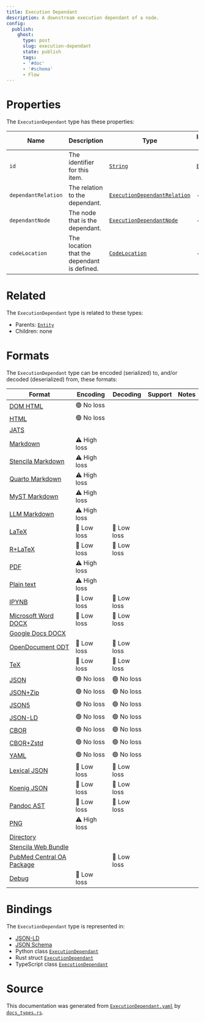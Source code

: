 ```yaml
---
title: Execution Dependant
description: A downstream execution dependant of a node.
config:
  publish:
    ghost:
      type: post
      slug: execution-dependant
      state: publish
      tags:
      - '#doc'
      - '#schema'
      - Flow
---
```


# Properties

The `ExecutionDependant` type has these properties:

| Name                | Description                                 | Type                                                                                                         | Inherited from                                                     | `JSON-LD @id`                        | Aliases                                    |
| ------------------- | ------------------------------------------- | ------------------------------------------------------------------------------------------------------------ | ------------------------------------------------------------------ | ------------------------------------ | ------------------------------------------ |
| `id`                | The identifier for this item.               | [`String`](https://stencila.ghost.io/docs/reference/schema/string)                                           | [`Entity`](https://stencila.ghost.io/docs/reference/schema/entity) | [`schema:id`](https://schema.org/id) | -                                          |
| `dependantRelation` | The relation to the dependant.              | [`ExecutionDependantRelation`](https://stencila.ghost.io/docs/reference/schema/execution-dependant-relation) | -                                                                  | `stencila:dependantRelation`         | `dependant-relation`, `dependant_relation` |
| `dependantNode`     | The node that is the dependant.             | [`ExecutionDependantNode`](https://stencila.ghost.io/docs/reference/schema/execution-dependant-node)         | -                                                                  | `stencila:dependantNode`             | `dependant-node`, `dependant_node`         |
| `codeLocation`      | The location that the dependant is defined. | [`CodeLocation`](https://stencila.ghost.io/docs/reference/schema/code-location)                              | -                                                                  | `stencila:codeLocation`              | `code-location`, `code_location`           |

# Related

The `ExecutionDependant` type is related to these types:

- Parents: [`Entity`](https://stencila.ghost.io/docs/reference/schema/entity)
- Children: none

# Formats

The `ExecutionDependant` type can be encoded (serialized) to, and/or decoded (deserialized) from, these formats:

| Format                                                                               | Encoding     | Decoding   | Support | Notes |
| ------------------------------------------------------------------------------------ | ------------ | ---------- | ------- | ----- |
| [DOM HTML](https://stencila.ghost.io/docs/reference/formats/dom.html)                | 🟢 No loss    |            |         |
| [HTML](https://stencila.ghost.io/docs/reference/formats/html)                        | 🟢 No loss    |            |         |
| [JATS](https://stencila.ghost.io/docs/reference/formats/jats)                        |              |            |         |
| [Markdown](https://stencila.ghost.io/docs/reference/formats/md)                      | ⚠️ High loss |            |         |
| [Stencila Markdown](https://stencila.ghost.io/docs/reference/formats/smd)            | ⚠️ High loss |            |         |
| [Quarto Markdown](https://stencila.ghost.io/docs/reference/formats/qmd)              | ⚠️ High loss |            |         |
| [MyST Markdown](https://stencila.ghost.io/docs/reference/formats/myst)               | ⚠️ High loss |            |         |
| [LLM Markdown](https://stencila.ghost.io/docs/reference/formats/llmd)                | ⚠️ High loss |            |         |
| [LaTeX](https://stencila.ghost.io/docs/reference/formats/latex)                      | 🔷 Low loss   | 🔷 Low loss |         |
| [R+LaTeX](https://stencila.ghost.io/docs/reference/formats/rnw)                      | 🔷 Low loss   | 🔷 Low loss |         |
| [PDF](https://stencila.ghost.io/docs/reference/formats/pdf)                          | ⚠️ High loss |            |         |
| [Plain text](https://stencila.ghost.io/docs/reference/formats/text)                  | ⚠️ High loss |            |         |
| [IPYNB](https://stencila.ghost.io/docs/reference/formats/ipynb)                      | 🔷 Low loss   | 🔷 Low loss |         |
| [Microsoft Word DOCX](https://stencila.ghost.io/docs/reference/formats/docx)         | 🔷 Low loss   | 🔷 Low loss |         |
| [Google Docs DOCX](https://stencila.ghost.io/docs/reference/formats/gdocx)           |              |            |         |
| [OpenDocument ODT](https://stencila.ghost.io/docs/reference/formats/odt)             | 🔷 Low loss   | 🔷 Low loss |         |
| [TeX](https://stencila.ghost.io/docs/reference/formats/tex)                          | 🔷 Low loss   | 🔷 Low loss |         |
| [JSON](https://stencila.ghost.io/docs/reference/formats/json)                        | 🟢 No loss    | 🟢 No loss  |         |
| [JSON+Zip](https://stencila.ghost.io/docs/reference/formats/json.zip)                | 🟢 No loss    | 🟢 No loss  |         |
| [JSON5](https://stencila.ghost.io/docs/reference/formats/json5)                      | 🟢 No loss    | 🟢 No loss  |         |
| [JSON-LD](https://stencila.ghost.io/docs/reference/formats/jsonld)                   | 🟢 No loss    | 🟢 No loss  |         |
| [CBOR](https://stencila.ghost.io/docs/reference/formats/cbor)                        | 🟢 No loss    | 🟢 No loss  |         |
| [CBOR+Zstd](https://stencila.ghost.io/docs/reference/formats/cbor.zstd)              | 🟢 No loss    | 🟢 No loss  |         |
| [YAML](https://stencila.ghost.io/docs/reference/formats/yaml)                        | 🟢 No loss    | 🟢 No loss  |         |
| [Lexical JSON](https://stencila.ghost.io/docs/reference/formats/lexical)             | 🔷 Low loss   | 🔷 Low loss |         |
| [Koenig JSON](https://stencila.ghost.io/docs/reference/formats/koenig)               | 🔷 Low loss   | 🔷 Low loss |         |
| [Pandoc AST](https://stencila.ghost.io/docs/reference/formats/pandoc)                | 🔷 Low loss   | 🔷 Low loss |         |
| [PNG](https://stencila.ghost.io/docs/reference/formats/png)                          | ⚠️ High loss |            |         |
| [Directory](https://stencila.ghost.io/docs/reference/formats/directory)              |              |            |         |
| [Stencila Web Bundle](https://stencila.ghost.io/docs/reference/formats/swb)          |              |            |         |
| [PubMed Central OA Package](https://stencila.ghost.io/docs/reference/formats/pmcoap) |              | 🔷 Low loss |         |
| [Debug](https://stencila.ghost.io/docs/reference/formats/debug)                      | 🔷 Low loss   |            |         |

# Bindings

The `ExecutionDependant` type is represented in:

- [JSON-LD](https://stencila.org/ExecutionDependant.jsonld)
- [JSON Schema](https://stencila.org/ExecutionDependant.schema.json)
- Python class [`ExecutionDependant`](https://github.com/stencila/stencila/blob/main/python/python/stencila/types/execution_dependant.py)
- Rust struct [`ExecutionDependant`](https://github.com/stencila/stencila/blob/main/rust/schema/src/types/execution_dependant.rs)
- TypeScript class [`ExecutionDependant`](https://github.com/stencila/stencila/blob/main/ts/src/types/ExecutionDependant.ts)

# Source

This documentation was generated from [`ExecutionDependant.yaml`](https://github.com/stencila/stencila/blob/main/schema/ExecutionDependant.yaml) by [`docs_types.rs`](https://github.com/stencila/stencila/blob/main/rust/schema-gen/src/docs_types.rs).

